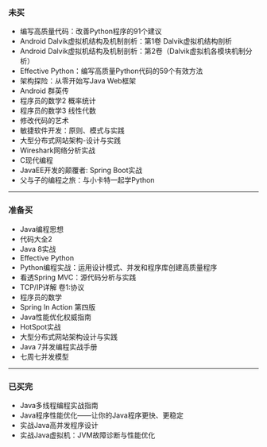 ### 未买
* 编写高质量代码：改善Python程序的91个建议
* Android Dalvik虚拟机结构及机制剖析：第1卷 Dalvik虚拟机结构剖析
* Android Dalvik虚拟机结构及机制剖析：第2卷（Dalvik虚拟机各模块机制分析）
* Effective Python：编写高质量Python代码的59个有效方法
* 架构探险：从零开始写Java Web框架
* Android 群英传
* 程序员的数学2 概率统计
* 程序员的数学3 线性代数 
* 修改代码的艺术
* 敏捷软件开发：原则、模式与实践
* 大型分布式网站架构-设计与实践
* Wireshark网络分析实战
* C现代编程
* JavaEE开发的颠覆者: Spring Boot实战
* 父与子的编程之旅：与小卡特一起学Python

----------------------------------------------------
### 准备买
* Java编程思想
* 代码大全2
* Java 8实战
* Effective Python
* Python编程实战：运用设计模式、并发和程序库创建高质量程序
* 看透Spring MVC：源代码分析与实践 
* TCP/IP详解 卷1:协议
* 程序员的数学
* Spring In Action 第四版
* Java性能优化权威指南
* HotSpot实战
* 大型分布式网站架构设计与实践
* Java 7并发编程实战手册
* 七周七并发模型
-----------------------------------------------------

### 已买完

* Java多线程编程实战指南
* Java程序性能优化——让你的Java程序更快、更稳定
* 实战Java高并发程序设计
* 实战Java虚拟机：JVM故障诊断与性能优化